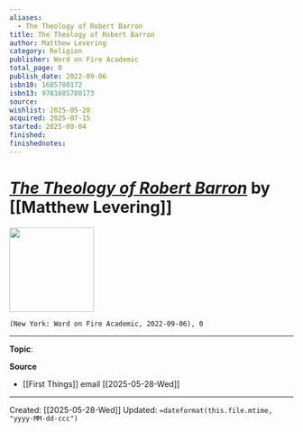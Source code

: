 ```yaml
---
aliases:
  - The Theology of Robert Barron
title: The Theology of Robert Barron
author: Matthew Levering
category: Religion
publisher: Word on Fire Academic
total_page: 0
publish_date: 2022-09-06
isbn10: 1685780172
isbn13: 9781685780173
source: 
wishlist: 2025-05-28
acquired: 2025-07-15
started: 2025-08-04
finished: 
finishednotes:
---
```

# *[The Theology of Robert Barron]()* by [[Matthew Levering]]

<img src="http://books.google.com/books/content?id=Zt24zgEACAAJ&printsec=frontcover&img=1&zoom=1&source=gbs_api" width=150>

`(New York: Word on Fire Academic, 2022-09-06), 0`



--- 
**Topic**: 

**Source**
- [[First Things]] email [[2025-05-28-Wed]]
 ---
Created: [[2025-05-28-Wed]]
Updated: `=dateformat(this.file.mtime, "yyyy-MM-dd-ccc")`